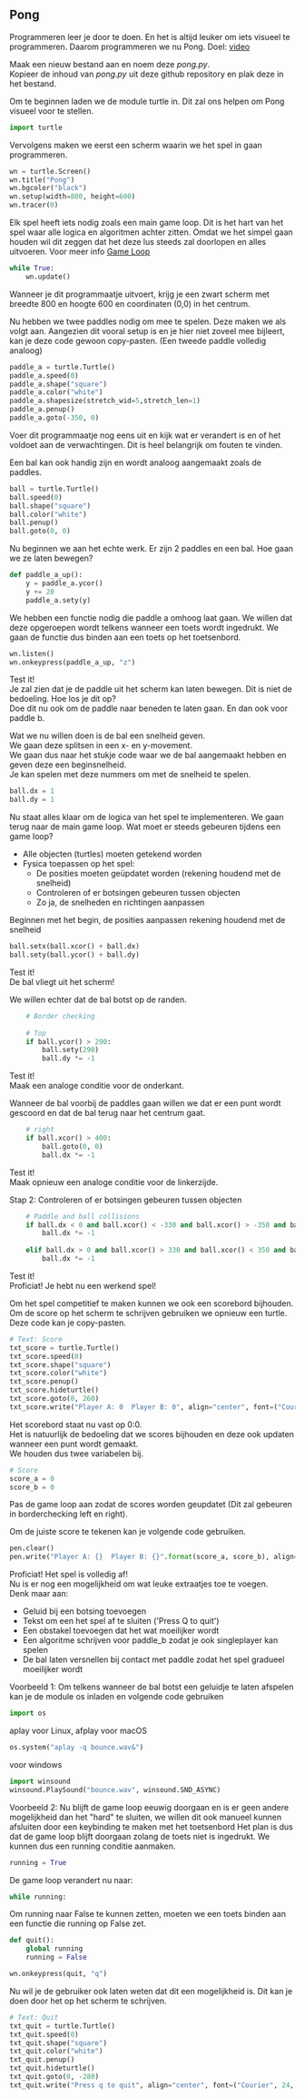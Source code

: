 ## Pong
Programmeren leer je door te doen. En het is altijd leuker om iets visueel te programmeren. Daarom programmeren we nu Pong.
Doel: [video](https://user-images.githubusercontent.com/81807266/160153440-caea3456-0ab1-49cd-9a6b-d8ab990ee676.mp4)


Maak een nieuw bestand aan en noem deze *pong.py*.  
Kopieer de inhoud van *pong.py* uit deze github repository en plak deze in het bestand.

Om te beginnen laden we de module turtle in. Dit zal ons helpen om Pong visueel voor te stellen.
```python
import turtle
```

Vervolgens maken we eerst een scherm waarin we het spel in gaan programmeren. 
```python
wn = turtle.Screen()
wn.title("Pong")
wn.bgcolor("black")
wn.setup(width=800, height=600)
wn.tracer(0)
``` 

Elk spel heeft iets nodig zoals een main game loop. Dit is het hart van het spel waar alle logica en algoritmen achter zitten. Omdat we het simpel gaan houden wil dit zeggen dat het deze lus steeds zal doorlopen en alles uitvoeren. Voor meer info [Game Loop](https://www.informit.com/articles/article.aspx?p=2167437&seqNum=2#:~:text=The%20game%20loop%20is%20the,is%20known%20as%20a%20frame)
```python
while True:
    wn.update()
```
Wanneer je dit programmaatje uitvoert, krijg je een zwart scherm met breedte 800 en hoogte 600 en coordinaten (0,0) in het centrum.

Nu hebben we twee paddles nodig om mee te spelen. Deze maken we als volgt aan. Aangezien dit vooral setup is en je hier niet zoveel mee bijleert, kan je deze code gewoon copy-pasten. (Een tweede paddle volledig analoog)
```python
paddle_a = turtle.Turtle()
paddle_a.speed(0)
paddle_a.shape("square")
paddle_a.color("white")
paddle_a.shapesize(stretch_wid=5,stretch_len=1)
paddle_a.penup()
paddle_a.goto(-350, 0)
```
Voer dit programmaatje nog eens uit en kijk wat er verandert is en of het voldoet aan de verwachtingen. Dit is heel belangrijk om fouten te vinden.

Een bal kan ook handig zijn en wordt analoog aangemaakt zoals de paddles.
```python
ball = turtle.Turtle()
ball.speed(0)
ball.shape("square")
ball.color("white")
ball.penup()
ball.goto(0, 0)
```

Nu beginnen we aan het echte werk. Er zijn 2 paddles en een bal. Hoe gaan we ze laten bewegen?
```python
def paddle_a_up():
    y = paddle_a.ycor()
    y += 20
    paddle_a.sety(y)
```
We hebben een functie nodig die paddle a omhoog laat gaan. We willen dat deze opgeroepen wordt telkens wanneer een toets wordt ingedrukt. We gaan de functie dus binden aan een toets op het toetsenbord.
```python
wn.listen()
wn.onkeypress(paddle_a_up, "z")
```
Test it!  
Je zal zien dat je de paddle uit het scherm kan laten bewegen. Dit is niet de bedoeling. Hoe los je dit op?  
Doe dit nu ook om de paddle naar beneden te laten gaan. En dan ook voor paddle b.

Wat we nu willen doen is de bal een snelheid geven.  
We gaan deze splitsen in een x- en y-movement.  
We gaan dus naar het stukje code waar we de bal aangemaakt hebben en geven deze een beginsnelheid.  
Je kan spelen met deze nummers om met de snelheid te spelen.
```python
ball.dx = 1
ball.dy = 1
```

Nu staat alles klaar om de logica van het spel te implementeren. We gaan terug naar de main game loop.
Wat moet er steeds gebeuren tijdens een game loop?
- Alle objecten (turtles) moeten getekend worden
- Fysica toepassen op het spel:
    * De posities moeten geüpdatet worden (rekening houdend met de snelheid)
    * Controleren of er botsingen gebeuren tussen objecten 
    * Zo ja, de snelheden en richtingen aanpassen

Beginnen met het begin, de posities aanpassen rekening houdend met de snelheid
```python
ball.setx(ball.xcor() + ball.dx)
ball.sety(ball.ycor() + ball.dy)
```
Test it!  
De bal vliegt uit het scherm!

We willen echter dat de bal botst op de randen.
```python
    # Border checking
    
    # Top
    if ball.ycor() > 290:
        ball.sety(290)
        ball.dy *= -1
```
Test it!  
Maak een analoge conditie voor de onderkant.  

Wanneer de bal voorbij de paddles gaan willen we dat er een punt wordt gescoord en dat de bal terug naar het centrum gaat.
```python
    # right
    if ball.xcor() > 400:
        ball.goto(0, 0)
        ball.dx *= -1
```
Test it!  
Maak opnieuw een analoge conditie voor de linkerzijde.

Stap 2: Controleren of er botsingen gebeuren tussen objecten
```python
    # Paddle and ball collisions
    if ball.dx < 0 and ball.xcor() < -330 and ball.xcor() > -350 and ball.ycor() < paddle_a.ycor() + 50 and ball.ycor() > paddle_a.ycor() - 50:
        ball.dx *= -1
    
    elif ball.dx > 0 and ball.xcor() > 330 and ball.xcor() < 350 and ball.ycor() < paddle_b.ycor() + 50 and ball.ycor() > paddle_b.ycor() - 50:
        ball.dx *= -1
```
Test it!  
Proficiat! Je hebt nu een werkend spel!  

Om het spel competitief te maken kunnen we ook een scorebord bijhouden.  
Om de score op het scherm te schrijven gebruiken we opnieuw een turtle.  
Deze code kan je copy-pasten.
```python
# Text: Score
txt_score = turtle.Turtle()
txt_score.speed(0)
txt_score.shape("square")
txt_score.color("white")
txt_score.penup()
txt_score.hideturtle()
txt_score.goto(0, 260)
txt_score.write("Player A: 0  Player B: 0", align="center", font=("Courier", 24, "normal"))
```
Het scorebord staat nu vast op 0:0.  
Het is natuurlijk de bedoeling dat we scores bijhouden en deze ook updaten wanneer een punt wordt gemaakt.   
We houden dus twee variabelen bij.
```python
# Score
score_a = 0
score_b = 0
```

Pas de game loop aan zodat de scores worden geupdatet (Dit zal gebeuren in borderchecking left en right).  

Om de juiste score te tekenen kan je volgende code gebruiken.
```python
pen.clear()
pen.write("Player A: {}  Player B: {}".format(score_a, score_b), align="center", font=("Courier", 24, "normal"))
```

Proficiat! Het spel is volledig af!  
Nu is er nog een mogelijkheid om wat leuke extraatjes toe te voegen.  
Denk maar aan:
- Geluid bij een botsing toevoegen
- Tekst om een het spel af te sluiten ('Press Q to quit')
- Een obstakel toevoegen dat het wat moeilijker wordt
- Een algoritme schrijven voor paddle_b zodat je ook singleplayer kan spelen
- De bal laten versnellen bij contact met paddle zodat het spel gradueel moeilijker wordt

Voorbeeld 1:
Om telkens wanneer de bal botst een geluidje te laten afspelen kan je de module os inladen en volgende code gebruiken
```python
import os
```
aplay voor Linux, afplay voor macOS
```python
os.system("aplay -q bounce.wav&")
```
voor windows
```python
import winsound
winsound.PlaySound("bounce.wav", winsound.SND_ASYNC)
```

Voorbeeld 2:
Nu blijft de game loop eeuwig doorgaan en is er geen andere mogelijkheid dan het "hard" te sluiten, we willen dit ook manueel kunnen afsluiten door een keybinding te maken met het toetsenbord
Het plan is dus dat de game loop blijft doorgaan zolang de toets niet is ingedrukt. We kunnen dus een running conditie aanmaken.
```python
running = True
```
De game loop verandert nu naar:
```python
while running:
```
Om running naar False te kunnen zetten, moeten we een toets binden aan een functie die running op False zet.
```python
def quit():
    global running
    running = False

wn.onkeypress(quit, "q")
```
Nu wil je de gebruiker ook laten weten dat dit een mogelijkheid is. Dit kan je doen door het op het scherm te schrijven.
```python
# Text: Quit
txt_quit = turtle.Turtle()
txt_quit.speed(0)
txt_quit.shape("square")
txt_quit.color("white")
txt_quit.penup()
txt_quit.hideturtle()
txt_quit.goto(0, -280)
txt_quit.write("Press q to quit", align="center", font=("Courier", 24, "normal"))
```
